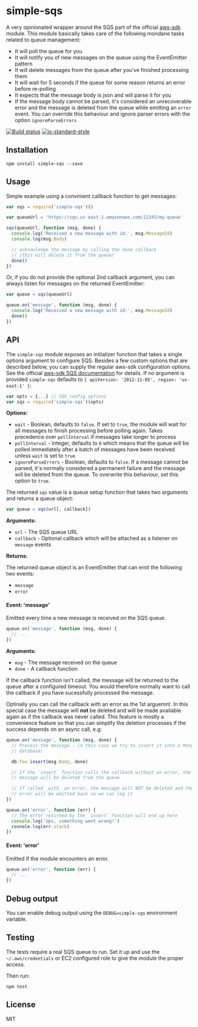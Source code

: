 # simple-sqs

A very opinionated wrapper around the SQS part of the official
[aws-sdk](https://github.com/aws/aws-sdk-js) module. This module
basically takes care of the following mondane tasks related to queue
management:

- It will poll the queue for you
- It will notify you of new messages on the queue using the EventEmitter
  pattern
- It will delete messages from the queue after you've finished
  processing them
- It will wait for 5 seconds if the queue for some reason returns an
  error before re-polling
- It expects that the message body is json and will parse it for you
- If the message body cannot be parsed, it's considered an
  unrecoverable error and the message is deleted from the queue while
  emitting an `error` event. You can override this behaviour and ignore
  parser errors with the option `ignoreParseErrors`

[![Build status](https://travis-ci.org/watson/simple-sqs.svg?branch=master)](https://travis-ci.org/watson/simple-sqs)
[![js-standard-style](https://img.shields.io/badge/code%20style-standard-brightgreen.svg?style=flat)](https://github.com/feross/standard)

## Installation

```
npm install simple-sqs --save
```

## Usage

Simple example using a convinient callback function to get messages:

```js
var sqs = require('simple-sqs')()

var queueUrl = 'https://sqs.us-east-1.amazonaws.com/12345/my-queue'

sqs(queueUrl, function (msg, done) {
  console.log('Received a new message with id:', msg.MessageId)
  console.log(msg.Body)

  // acknowledge the message by calling the done callback
  // (this will delete it from the queue)
  done()
})
```

Or, if you do not provide the optional 2nd callback argument, you can
always listen for messages on the returned EventEmitter:

```js
var queue = sqs(queueUrl)

queue.on('message', function (msg, done) {
  console.log('Received a new message with id:', msg.MessageId)
  done()
})
```

## API

The `simple-sqs` module exposes an initializer function that takes a
single options argument to configure SQS. Besides a few custom options
that are described below, you can supply the regular aws-sdk
configuration options. See the official [aws-sdk SQS
documentation](http://docs.aws.amazon.com/AWSJavaScriptSDK/latest/AWS/SQS.html)
for details.  If no argument is provided `simple-sqs` defaults to `{
apiVersion: '2012-11-05', region: 'us-east-1' }`:

```js
var opts = {...} // SQS config options
var sqs = require('simple-sqs')(opts)
```

**Options:**

- `wait` - Boolean, defaults to `false`. If set to `true`, the module
  will wait for all messages to finish processing before polling again.
  Takes precedence over `pollInterval` if messages take longer to
  process
- `pollInterval` - Integer, defaults to `0` which means that the queue
  will be polled immediately after a batch of messages have been
  received unless `wait` is set to `true`
- `ignoreParseErrors` - Boolean, defaults to `false`. If a message
  cannot be parsed, it's normally considered a permanent failure and the
  message will be deleted from the queue. To overwrite this behaviour,
  set this option to `true`.

The returned `sqs` value is a queue setup function that takes two
arguments and returns a queue object:

```js
var queue = sqs(url[, callback])
```

**Arguments:**

- `url` - The SQS queue URL
- `callback` - Optional callback which will be attached as a listener
  on `message` events

**Returns:**

The returned queue object is an EventEmitter that can emit the following
two events:

- `message`
- `error`

#### Event: 'message'

Emitted every time a new message is received on the SQS queue.

```js
queue.on('message', function (msg, done) {
  // ...
})
```

**Arguments:**

- `msg` - The message received on the queue
- `done` - A callback function

If the callback function isn't called, the message will be returned to
the queue after a configured timeout. You would therefore normally want
to call the callback if you have sucessfully processed the message.

Optinally you can call the callback with an error as the 1st arguemnt.
In this special case the message will **not** be deleted and will be
made available again as if the callback was never called. This feature
is mostly a convenience feature so that you can simplify the deletion
processes if the success depends on an async call, e.g:

```js
queue.on('message', function (msg, done) {
  // Process the message - in this case we try to insert it into a Mongo
  // database:

  db.foo.insert(msg.Body, done)

  // If the `insert` function calls the callback without an error, the
  // message will be deleted from the queue

  // If called _with_ an error, the message will NOT be deleted and the
  // error will be emitted back so we can log it
})

queue.on('error', function (err) {
  // The error returned by the `insert` function will end up here
  console.log('Ups, something went wrong!')
  cosnole.log(err.stack)
})
```

#### Event: 'error'

Emitted if the module encounters an error.

```js
queue.on('error', function (err) {
  // ...
})
```

## Debug output

You can enable debug output using the `DEBUG=simple-sqs` environment
variable.

## Testing

The tests require a real SQS queue to run. Set it up and use the
`~/.aws/credentials` or EC2 configured role to give the module the
proper access.

Then run:

```
npm test
```

## License

MIT
